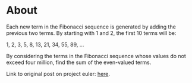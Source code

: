 # About

Each new term in the Fibonacci sequence is generated by adding the previous two terms. By starting with 1 and 2, the first 10 terms will be:  
  
1, 2, 3, 5, 8, 13, 21, 34, 55, 89, ...  
  
By considering the terms in the Fibonacci sequence whose values do not exceed four million, find the sum of the even-valued terms.  
  
Link to original post on project euler: [here](https://projecteuler.net/problem=2).
